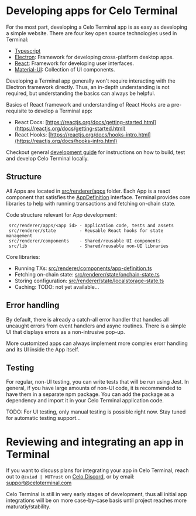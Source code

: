 # Developing apps for Celo Terminal

For the most part, developing a Celo Terminal app is as easy as developing a simple website.
There are four key open source technologies used in Terminal:
* [Typescript](https://www.typescriptlang.org/docs/)
* [Electron](https://www.electronjs.org/docs): Framework for developing cross-platform desktop apps.
* [React](https://reactjs.org/docs/getting-started.html): Framework for developing user interfaces.
* [Material-UI](https://material-ui.com/): Collection of UI components.

Developing a Terminal app generally won't require interacting with the Electron framework directly. Thus,
an in-depth understanding is not required, but understanding the basics can always be helpful.

Basics of React framework and understanding of React Hooks are a pre-requisite to develop a Terminal app:
* React Docs: [https://reactjs.org/docs/getting-started.html](https://reactjs.org/docs/getting-started.html)
* React Hooks: [https://reactjs.org/docs/hooks-intro.html](https://reactjs.org/docs/hooks-intro.html)

Checkout general [development guide](./develop.md) for instructions on how to build, test and
develop Celo Terminal locally.

## Structure

All Apps are located in [src/renderer/apps](../src/renderer/apps) folder. Each App is a react component
that satisfies the [AppDefinition](../src/renderer/components/app-definition.ts) interface. Terminal provides
core libraries to help with running transactions and fetching on-chain state.

Code structure relevant for App development:
```
 src/renderer/apps/<app id> - Application code, tests and assets
 src/renderer/state         - Reusable React hooks for state management
 src/renderer/components    - Shared/reusable UI components
 src/lib                    - Shared/reusable non-UI libraries
```

Core libraries:
* Running TXs: [src/renderer/components/app-definition.ts](../src/renderer/components/app-definition.ts)
* Fetching on-chain state: [src/renderer/state/onchain-state.ts](../src/renderer/state/onchain-state.ts)
* Storing configuration: [src/renderer/state/localstorage-state.ts](../src/renderer/state/localstorage-state.ts)
* Caching: TODO: not yet available...

## Error handling

By default, there is already a catch-all error handler that handles all uncaught errors from
event handlers and async routines. There is a simple UI that displays errors as a non-intrusive
pop-up.

More customized apps can always implement more complex erorr handling and its UI inside the App itself.

## Testing

For regular, non-UI testing, you can write tests that will be run using Jest. In general, if you have large
amounts of non-UI code, it is recommended to have them in a separate npm package. You can add the package as 
a dependency and import it in your Celo Terminal application code. 

TODO: For UI testing, only manual testing is possible right now. Stay tuned for automatic testing support...

# Reviewing and integrating an app in Terminal

If you want to discuss plans for integrating your app in Celo Terminal, reach out to
`@zviad | WOTrust` on [Celo Discord](https://chat.celo.org), or by email: support@celoterminal.com

Celo Terminal is still in very early stages of development, thus all initial app integrations
will be on more case-by-case basis until project reaches more maturatiy/stability.

